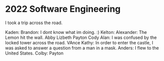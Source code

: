 # 2022 Software Engineering
I took a trip across the road.


Kaden:
Brandon: I dont know what im doing. :)
Kelton:
Alexander: The Lemon hit the wall.
Abby
Lizbeth
Payton
Cody
Alan: I was confused by the locked tower across the road.
VAnce
Kathy: In order to enter the castle, I was asked to answer a question from a man in a mask.
Anders: I flew to the United States.
Colby:
Payton
